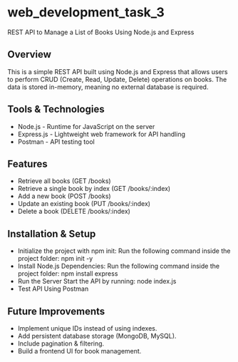  # web_development_task_3
 REST API to Manage a List of Books Using Node.js and Express
## Overview
This is a simple REST API built using Node.js and Express that allows users to perform CRUD (Create, Read, Update, Delete) operations on books. The data is stored in-memory, meaning no external database is required.

## Tools & Technologies 
- Node.js - Runtime for JavaScript on the server
- Express.js - Lightweight web framework for API handling
- Postman - API testing tool

## Features
- Retrieve all books (GET /books)
- Retrieve a single book by index (GET /books/:index)
- Add a new book (POST /books)
- Update an existing book (PUT /books/:index)
- Delete a book (DELETE /books/:index)

## Installation & Setup
- Initialize the project with npm init:
 Run the following command inside the project folder:
 npm init -y
- Install Node.js Dependencies:
 Run the following command inside the project folder:
 npm install express
- Run the Server
Start the API by running:
node index.js
- Test API Using Postman

## Future Improvements
- Implement unique IDs instead of using indexes.
- Add persistent database storage (MongoDB, MySQL).
- Include pagination & filtering.
- Build a frontend UI for book management.

